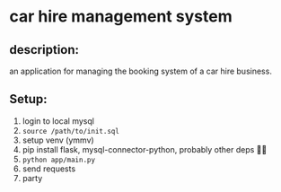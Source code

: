 # car hire management system

## description:
an application for managing the booking system of a car hire business.

## Setup:

1. login to local mysql
2. `source /path/to/init.sql`
3. setup venv (ymmv)
4. pip install flask, mysql-connector-python, probably other deps 🤷‍♂️
5. `python app/main.py`
6. send requests
7. party